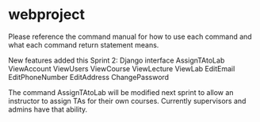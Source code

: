 # webproject
Please reference the command manual for how to use each command and what each command return statement means.

New features added this Sprint 2:
Django interface
AssignTAtoLab
ViewAccount
ViewUsers
ViewCourse
ViewLecture
ViewLab
EditEmail
EditPhoneNumber
EditAddress
ChangePassword

The command AssignTAtoLab will be modified next sprint to allow an instructor to assign TAs for their own courses.  Currently supervisors and admins have that ability.

